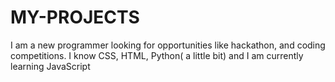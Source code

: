 # MY-PROJECTS
I am a new programmer looking for opportunities like hackathon, and coding competitions. I know CSS, HTML, Python( a little bit) and I am currently learning JavaScript
